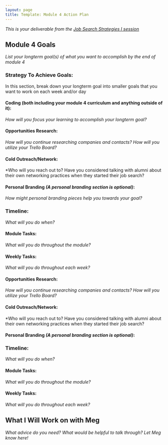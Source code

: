 ```yaml
---
layout: page
title: Template: Module 4 Action Plan
---
```


*This is your deliverable from the [Job Search Strategies I session](job_search_strategies_i)*

## Module 4 Goals

*List your longterm goal(s) of what you want to accomplish by the end of module 4*


### Strategy To Achieve Goals:
In this section, break down your longterm goal into smaller goals that you want to work on each week and/or day


#### Coding (both including your module 4 curriculum and anything outside of it):

*How will you focus your learning to accomplish your longterm goal?*

#### Opportunities Research:
*How will you continue researching companies and contacts? How will you utilize your Trello Board?*

#### Cold Outreach/Network:
*Who will you reach out to? Have you considered talking with alumni about their own networking practices when they started their job search?

#### Personal Branding *(A personal branding section is optional)*:
*How might personal branding pieces help you towards your goal?*

### Timeline:
*What will you do when?*

#### Module Tasks:
*What will you do throughout the module?*

#### Weekly Tasks:
*What will you do throughout each week?*

#### Opportunities Research:
*How will you continue researching companies and contacts? How will you utilize your Trello Board?*


#### Cold Outreach/Network:
*Who will you reach out to? Have you considered talking with alumni about their own networking practices when they started their job search?


#### Personal Branding *(A personal branding section is optional)*:


### Timeline:
*What will you do when?*


#### Module Tasks:
*What will you do throughout the module?*


#### Weekly Tasks:
*What will you do throughout each week?*


## What I Will Work on with Meg
*What advice do you need? What would be helpful to talk through? Let Meg know here!*
